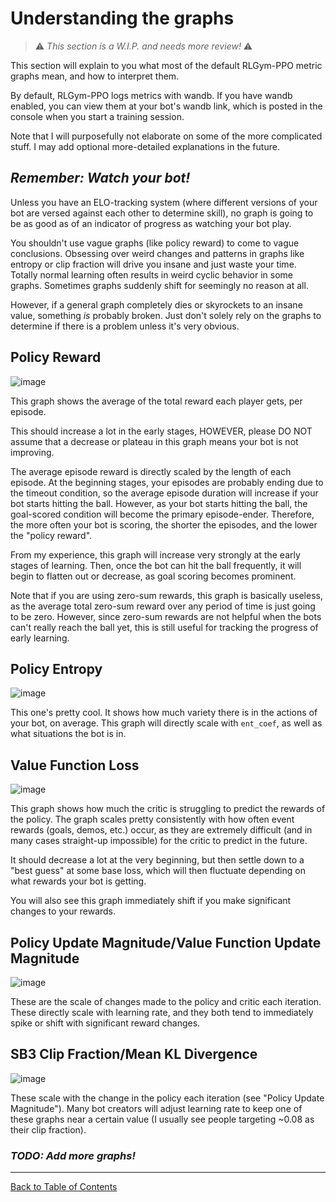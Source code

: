 # Understanding the graphs

> :warning: *This section is a W.I.P. and needs more review!* :warning:

This section will explain to you what most of the default RLGym-PPO metric graphs mean, and how to interpret them.

By default, RLGym-PPO logs metrics with wandb. If you have wandb enabled, you can view them at your bot's wandb link, which is posted in the console when you start a training session.

Note that I will purposefully not elaborate on some of the more complicated stuff. I may add optional more-detailed explanations in the future.

## *Remember: Watch your bot!*

Unless you have an ELO-tracking system (where different versions of your bot are versed against each other to determine skill), no graph is going to be as good as of an indicator of progress as watching your bot play.

You shouldn't use vague graphs (like policy reward) to come to vague conclusions. Obsessing over weird changes and patterns in graphs like entropy or clip fraction will drive you insane and just waste your time. Totally normal learning often results in weird cyclic behavior in some graphs. Sometimes graphs suddenly shift for seemingly no reason at all.

However, if a general graph completely dies or skyrockets to an insane value, something *is* probably broken. Just don't solely rely on the graphs to determine if there is a problem unless it's very obvious.

## Policy Reward
![image](https://github.com/ZealanL/RLGym-PPO-Guide/assets/36944229/cb480e81-38c4-488e-9b2a-f563257ef7ca)

This graph shows the average of the total reward each player gets, per episode.

This should increase a lot in the early stages, HOWEVER, please DO NOT assume that a decrease or plateau in this graph means your bot is not improving.

The average episode reward is directly scaled by the length of each episode. 
At the beginning stages, your episodes are probably ending due to the timeout condition, so the average episode duration will increase if your bot starts hitting the ball.
However, as your bot starts hitting the ball, the goal-scored condition will become the primary episode-ender. Therefore, the more often your bot is scoring, the shorter the episodes, and the lower the "policy reward".

From my experience, this graph will increase very strongly at the early stages of learning.
Then, once the bot can hit the ball frequently, it will begin to flatten out or decrease, as goal scoring becomes prominent.

Note that if you are using zero-sum rewards, this graph is basically useless, as the average total zero-sum reward over any period of time is just going to be zero.
However, since zero-sum rewards are not helpful when the bots can't really reach the ball yet, this is still useful for tracking the progress of early learning.

## Policy Entropy
![image](https://github.com/ZealanL/RLGym-PPO-Guide/assets/36944229/a3974e70-30ae-4cb2-9cf6-3fad02a09fb3)

This one's pretty cool. It shows how much variety there is in the actions of your bot, on average. This graph will directly scale with `ent_coef`, as well as what situations the bot is in.

## Value Function Loss
![image](https://github.com/ZealanL/RLGym-PPO-Guide/assets/36944229/832d5b31-3bef-4551-ad8e-8dfed9d90d45)

This graph shows how much the critic is struggling to predict the rewards of the policy. 
The graph scales pretty consistently with how often event rewards (goals, demos, etc.) occur, as they are extremely difficult (and in many cases straight-up impossible) for the critic to predict in the future.

It should decrease a lot at the very beginning, but then settle down to a "best guess" at some base loss, which will then fluctuate depending on what rewards your bot is getting.

You will also see this graph immediately shift if you make significant changes to your rewards.

## Policy Update Magnitude/Value Function Update Magnitude
![image](https://github.com/ZealanL/RLGym-PPO-Guide/assets/36944229/d8726d44-dd0b-42a4-92dc-c0695adb03b7)

These are the scale of changes made to the policy and critic each iteration. These directly scale with learning rate, and they both tend to immediately spike or shift with significant reward changes.

## SB3 Clip Fraction/Mean KL Divergence
![image](https://github.com/ZealanL/RLGym-PPO-Guide/assets/36944229/ebca338e-bd0b-407a-b5cc-3f4539a54301)

These scale with the change in the policy each iteration (see "Policy Update Magnitude"). 
Many bot creators will adjust learning rate to keep one of these graphs near a certain value (I usually see people targeting ~0.08 as their clip fraction).

### *TODO: Add more graphs!*

_____
[Back to Table of Contents](README.md)
